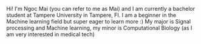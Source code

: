 Hi! I'm Ngoc Mai (you can refer to me as Mai) and I am currently a bachelor student at Tampere University in Tampere, FI. 
I am a beginner in the Machine learning field but super eager to learn more :)
My major is Signal processing and Machine learning, my minor is Computational Biology (as I am very interested in medical tech)
